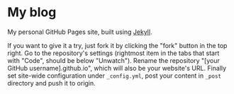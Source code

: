 # My blog

My personal GitHub Pages site, built using [Jekyll](http://jekyllrb.com/).

If you want to give it a try, just fork it by clicking the "fork" button in the top right.
Go to the repository's settings (rightmost item in the tabs that start with "Code", should be below "Unwatch"). Rename the repository "[your GitHub username].github.io", which will also be your website's URL. Finally set site-wide configuration under `_config.yml`, post your content in `_post` directory and push it to origin.

